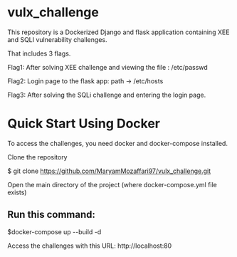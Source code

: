 # vulx_challenge

This repository is a Dockerized Django and flask application containing XEE and SQLI vulnerability challenges.

That includes 3 flags.

Flag1: After solving XEE challenge and viewing the file : /etc/passwd

Flag2: Login page to the flask app: path -> /etc/hosts

Flag3: After solving the SQLi challenge and entering the login page.


# Quick Start Using Docker


To access the challenges, you need docker and docker-compose installed. 

Clone the repository

$ git clone https://github.com/MaryamMozaffari97/vulx_challenge.git

Open the main directory of the project (where docker-compose.yml file exists)

## Run this command:

$docker-compose up --build -d

Access the challenges with this URL: http://localhost:80
